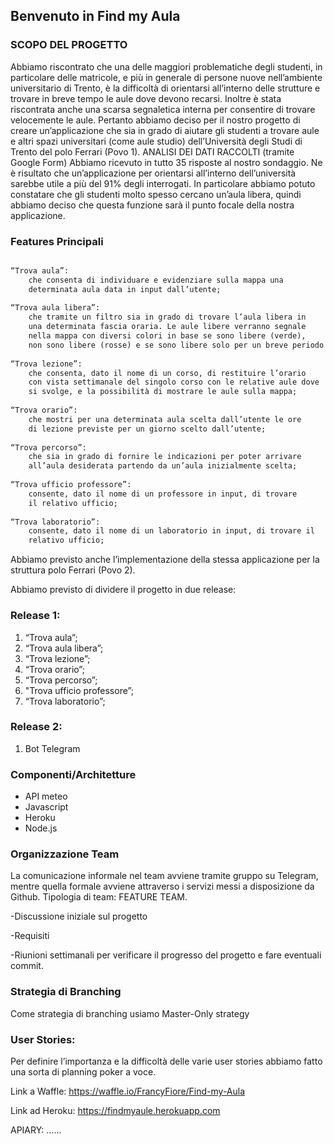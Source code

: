 ## Benvenuto in Find my Aula

### SCOPO DEL PROGETTO

Abbiamo riscontrato che una delle maggiori problematiche degli studenti, in particolare delle matricole, e più in generale di persone nuove nell’ambiente universitario di Trento, è la difficoltà di orientarsi all’interno delle strutture e trovare in breve tempo le aule dove devono recarsi. Inoltre è stata riscontrata anche una scarsa segnaletica interna per consentire di trovare velocemente le aule.
Pertanto abbiamo deciso per il nostro progetto di creare un’applicazione che sia in grado di aiutare gli studenti a trovare aule e altri spazi universitari (come aule studio) dell’Università degli Studi di Trento del polo Ferrari (Povo 1).
ANALISI DEI DATI RACCOLTI (tramite Google Form)
Abbiamo ricevuto in tutto 35 risposte al nostro sondaggio. Ne è risultato che un’applicazione per orientarsi all’interno dell’università sarebbe utile a più del 91% degli interrogati. In particolare abbiamo potuto constatare che gli studenti molto spesso cercano un’aula libera, quindi abbiamo deciso che questa funzione sarà il punto focale della nostra applicazione. 



### Features Principali


```markdown

“Trova aula”:
    che consenta di individuare e evidenziare sulla mappa una
    determinata aula data in input dall’utente;
    
“Trova aula libera”:
    che tramite un filtro sia in grado di trovare l’aula libera in
    una determinata fascia oraria. Le aule libere verranno segnale
    nella mappa con diversi colori in base se sono libere (verde),
    non sono libere (rosse) e se sono libere solo per un breve periodo (gialle);
    
“Trova lezione”:
    che consenta, dato il nome di un corso, di restituire l’orario
    con vista settimanale del singolo corso con le relative aule dove
    si svolge, e la possibilità di mostrare le aule sulla mappa;
    
“Trova orario”:
    che mostri per una determinata aula scelta dall’utente le ore
    di lezione previste per un giorno scelto dall’utente;
    
“Trova percorso”:
    che sia in grado di fornire le indicazioni per poter arrivare
    all’aula desiderata partendo da un’aula inizialmente scelta;
    
“Trova ufficio professore”:
    consente, dato il nome di un professore in input, di trovare
    il relativo ufficio;
    
“Trova laboratorio”:
    consente, dato il nome di un laboratorio in input, di trovare il
    relativo ufficio;

```

Abbiamo previsto anche l’implementazione della stessa applicazione per la struttura polo Ferrari (Povo 2).

Abbiamo previsto di dividere il progetto in due release:

### Release 1:                                      
1. “Trova aula”;                                    
2. “Trova aula libera”;                             
3. “Trova lezione”;                                 
4. “Trova orario”;                                  
5. “Trova percorso”;
6. "Trova ufficio professore”;
7. “Trova laboratorio”;

### Release 2:
1. Bot Telegram

### Componenti/Architetture
- API meteo
- Javascript
- Heroku
- Node.js

### Organizzazione Team
La comunicazione informale nel team avviene tramite gruppo su Telegram, mentre quella formale avviene attraverso i servizi messi a disposizione da Github. Tipologia di team: FEATURE TEAM.

-Discussione iniziale sul progetto

-Requisiti

-Riunioni settimanali per verificare il progresso del progetto e fare eventuali commit.

### Strategia di Branching
Come strategia di branching usiamo Master-Only strategy

### User Stories:
Per definire l’importanza e la difficoltà delle varie user stories abbiamo fatto una sorta di planning poker a voce.

Link a Waffle:
https://waffle.io/FrancyFiore/Find-my-Aula

Link ad Heroku:
https://findmyaule.herokuapp.com

APIARY:
......
